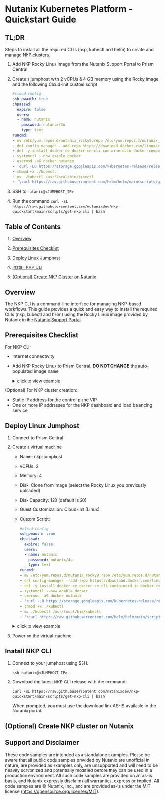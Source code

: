 # Nutanix Kubernetes Platform - Quickstart Guide

## TL;DR

Steps to install all the required CLIs (nkp, kubectl and helm) to create and manage NKP clusters.

1. Add NKP Rocky Linux image from the Nutanix Support Portal to Prism Central

1. Create a jumphost with 2 vCPUs & 4 GB memory using the Rocky image and the following Cloud-init custom script

    ```yaml
    #cloud-config
    ssh_pwauth: true
    chpasswd:
      expire: false
      users:
      - name: nutanix
        password: nutanix/4u
        type: text
    runcmd:
    - mv /etc/yum.repos.d/nutanix_rocky9.repo /etc/yum.repos.d/nutanix_rocky9.repo.disabled
    - dnf config-manager --add-repo https://download.docker.com/linux/centos/docker-ce.repo
    - dnf -y install docker-ce docker-ce-cli containerd.io docker-compose-plugin
    - systemctl --now enable docker
    - usermod -aG docker nutanix
    - 'curl -LO https://storage.googleapis.com/kubernetes-release/release/$(curl -s https://storage.googleapis.com/kubernetes-release/release/stable.txt)/bin/linux/amd64/kubectl'
    - chmod +x ./kubectl
    - mv ./kubectl /usr/local/bin/kubectl
    - '\curl https://raw.githubusercontent.com/helm/helm/main/scripts/get-helm-3 | bash'
    ```

1. SSH to `nutanix@<JUMPHOST_IP>`

1. Run the command `curl -sL https://raw.githubusercontent.com/nutanixdev/nkp-quickstart/main/scripts/get-nkp-cli | bash`

## Table of Contents

1. [Overview](#overview)

1. [Prerequisites Checklist](#prerequisites-checklist)

1. [Deploy Linux Jumphost](#deploy-linux-jumphost)

1. [Install NKP CLI](#install-nkp-cli)

1. [(Optional) Create NKP Cluster on Nutanix](#optional-create-nkp-cluster-on-nutanix)

## Overview

The NKP CLI is a command-line interface for managing NKP-based workflows. This guide provides a quick and easy way to install the required CLIs (nkp, kubectl and helm) using the Rocky Linux image provided by Nutanix in the [Nutanix Support Portal](https://portal.nutanix.com/page/downloads?product=nkp).

## Prerequisites Checklist

For NKP CLI:

- Internet connectivity
- Add NKP Rocky Linux to Prism Central. **DO NOT CHANGE** the auto-populated image name

    <details>
    <summary>click to view example</summary>
    <IMG src="./images/add_nkp_rocky_os_image.png" atl="Add NKP Rocky OS image" />
    </details>

(Optional) For NKP cluster creation:

- Static IP address for the control plane VIP
- One or more IP addresses for the NKP dashboard and load balancing service

## Deploy Linux Jumphost

1. Connect to Prism Central

1. Create a virtual machine

    - Name: nkp-jumphost
    - vCPUs: 2
    - Memory: 4
    - Disk: Clone from Image (select the Rocky Linux you previously uploaded)
    - Disk Capacity: 128 (default is 20)
    - Guest Customization: Cloud-init (Linux)
    - Custom Script:

        ```yaml
        #cloud-config
        ssh_pwauth: true
        chpasswd:
          expire: false
          users:
          - name: nutanix
            password: nutanix/4u
            type: text
        runcmd:
        - mv /etc/yum.repos.d/nutanix_rocky9.repo /etc/yum.repos.d/nutanix_rocky9.repo.disabled
        - dnf config-manager --add-repo https://download.docker.com/linux/centos/docker-ce.repo
        - dnf -y install docker-ce docker-ce-cli containerd.io docker-compose-plugin
        - systemctl --now enable docker
        - usermod -aG docker nutanix
        - 'curl -LO https://storage.googleapis.com/kubernetes-release/release/$(curl -s https://storage.googleapis.com/kubernetes-release/release/stable.txt)/bin/linux/amd64/kubectl'
        - chmod +x ./kubectl
        - mv ./kubectl /usr/local/bin/kubectl
        - '\curl https://raw.githubusercontent.com/helm/helm/main/scripts/get-helm-3 | bash'
        ```

    <details>
    <summary>click to view example</summary>
    <IMG src="./images/create_vm_summary.png" atl="Create VM summary" />
    </details>

1. Power on the virtual machine

## Install NKP CLI

1. Connect to your jumphost using SSH.

    ```shell
    ssh nutanix@<JUMPHOST_IP>
    ```

1. Download the latest NKP CLI release with the command:

    ```shell
    curl -sL https://raw.githubusercontent.com/nutanixdev/nkp-quickstart/main/scripts/get-nkp-cli | bash
    ```

    When prompted, you must use the download link AS-IS available in the Nutanix portal.

## (Optional) Create NKP cluster on Nutanix

## Support and Disclaimer

These code samples are intended as a standalone examples.  Please be aware that all public code samples provided by Nutanix are unofficial in nature, are provided as examples only, are unsupported and will need to be heavily scrutinized and potentially modified before they can be used in a production environment.  All such code samples are provided on an as-is basis, and Nutanix expressly disclaims all warranties, express or implied.  All code samples are © Nutanix, Inc., and are provided as-is under the MIT license (<https://opensource.org/licenses/MIT>).
